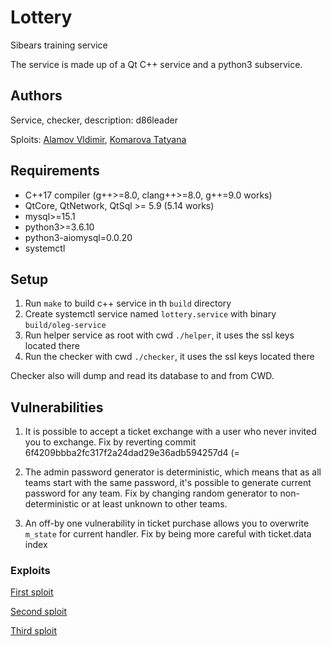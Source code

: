 # Lottery
Sibears training service

The service is made up of a Qt C++ service and a python3 subservice.

## Authors

Service, checker, description: d86leader

Sploits: [Alamov Vldimir](https://github.com/RockThisParty), [Komarova Tatyana](https://github.com/alex8h)

## Requirements

- C++17 compiler (g++>=8.0, clang++>=8.0, g++=9.0 works)
- QtCore, QtNetwork, QtSql >= 5.9 (5.14 works)
- mysql>=15.1
- python3>=3.6.10
- python3-aiomysql=0.0.20
- systemctl

## Setup

1. Run `make` to build c++ service in th `build` directory
2. Create systemctl service named `lottery.service` with binary `build/oleg-service`
3. Run helper service as root with cwd `./helper`, it uses the ssl keys located there
4. Run the checker with cwd `./checker`, it uses the ssl keys located there

Checker also will dump and read its database to and from CWD.

## Vulnerabilities

1. It is possible to accept a ticket exchange with a user who never invited you
   to exchange. Fix by reverting commit
   6f4209bbba2fc317f2a24dad29e36adb594257d4 (=

2. The admin password generator is deterministic, which means that as all teams
   start with the same password, it's possible to generate current password for
   any team. Fix by changing random generator to non-deterministic or at least
   unknown to other teams.

3. An off-by one vulnerability in ticket purchase allows you to overwrite
   `m_state` for current handler. Fix by being more careful with ticket.data
   index

### Exploits

[First sploit](./sploits/lottery_1.py)

[Second sploit](./sploits/lottery_2.py)

[Third sploit](./sploits/lottery_3.py)
